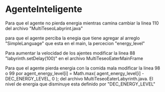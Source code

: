# AgenteInteligente

Para que el agente no pierda energia mientras camina cambiar la linea 110 del archivo "MultiTeseoLabyrint.java"

para que el agente perciba la enegia que tiene agregar al arreglo "SimpleLanguage" que esta en el main, la percecion "energy_level"

Para aumentar la velocidad de los ajentes modificar la linea 88 "labyrinth.setDelay(100)" en el archivo MultiTeseoEaterMainFrame

Para que el agente pierda energia con la comida mala modificar la linea 98 o 99 por 
agent_energy_level[i] = Math.max( agent_energy_level[i] - DEC_ENERGY_LEVEL, 0 );
del archivo MultiTeseoEaterLabyrinth.java. El nivel de energia que disminuye esta definido por "DEC_ENERGY_LEVEL"

